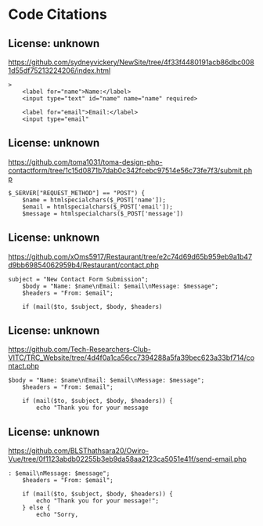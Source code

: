# Code Citations

## License: unknown
https://github.com/sydneyvickery/NewSite/tree/4f33f4480191acb86dbc0081d55df75213224206/index.html

```
>
    <label for="name">Name:</label>
    <input type="text" id="name" name="name" required>
    
    <label for="email">Email:</label>
    <input type="email"
```


## License: unknown
https://github.com/toma1031/toma-design-php-contactform/tree/1c15d0871b7dab0c342fcebc97514e56c73fe7f3/submit.php

```
$_SERVER["REQUEST_METHOD"] == "POST") {
    $name = htmlspecialchars($_POST['name']);
    $email = htmlspecialchars($_POST['email']);
    $message = htmlspecialchars($_POST['message'])
```


## License: unknown
https://github.com/xOms5917/Restaurant/tree/e2c74d69d65b959eb9a1b47d9bb69854062959b4/Restaurant/contact.php

```
subject = "New Contact Form Submission";
    $body = "Name: $name\nEmail: $email\nMessage: $message";
    $headers = "From: $email";
    
    if (mail($to, $subject, $body, $headers)
```


## License: unknown
https://github.com/Tech-Researchers-Club-VITC/TRC_Website/tree/4d4f0a1ca56cc7394288a5fa39bec623a33bf714/contact.php

```
$body = "Name: $name\nEmail: $email\nMessage: $message";
    $headers = "From: $email";
    
    if (mail($to, $subject, $body, $headers)) {
        echo "Thank you for your message
```


## License: unknown
https://github.com/BLSThathsara20/Owiro-Vue/tree/0f1123abdb02255b3eb9da58aa2123ca5051e41f/send-email.php

```
: $email\nMessage: $message";
    $headers = "From: $email";
    
    if (mail($to, $subject, $body, $headers)) {
        echo "Thank you for your message!";
    } else {
        echo "Sorry,
```

